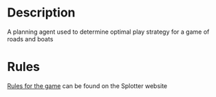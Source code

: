 # Description
A planning agent used to determine optimal play strategy for a game of roads and boats

# Rules
[Rules for the game](http://www.splotter.nl/downloads/RB3Erules.pdf) can be found on the Splotter website
